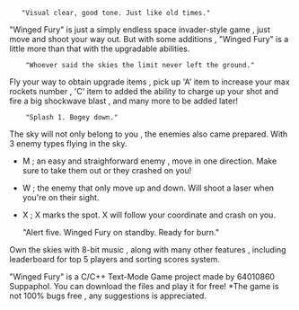 
        
       "Visual clear, good tone. Just like old times."
             
   "Winged Fury" is just a simply endless space invader-style game , just move and shoot your way out.
   But with some additions , "Winged Fury" is a little more than that with the upgradable abilities.
   
        "Whoever said the skies the limit never left the ground."
  
   Fly your way to obtain upgrade items , pick up 'A' item to increase your max rockets number ,
   'C' item to added the ability to charge up your shot and fire a big shockwave blast , and many
   more to be added later!
     
        "Splash 1. Bogey down."
   
   The sky will not only belong to you , the enemies also came prepared. With 3 enemy types flying
   in the sky.
   - M ; an easy and straighforward enemy , move in one direction. Make sure to take them out or
   they crashed on you!
   - W ; the enemy that only move up and down. Will shoot a laser when you're on their sight.
   - X ; X marks the spot. X will follow your coordinate and crash on you.
   
       "Alert five. Winged Fury on standby. Ready for burn."

   Own the skies with 8-bit music , along with many other features , including leaderboard for
   top 5 players and sorting scores system.
   
   "Winged Fury" is a C/C++ Text-Mode Game project made by 64010860 Suppaphol. 
   You can download the files and play it for free! 
   *The game is not 100% bugs free , any suggestions is appreciated.
   
